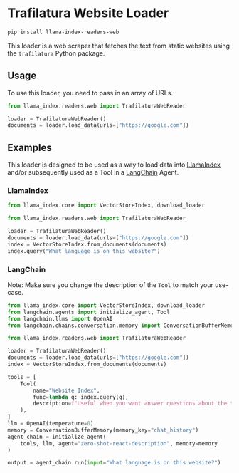 # Trafilatura Website Loader

```bash
pip install llama-index-readers-web
```

This loader is a web scraper that fetches the text from static websites using the `trafilatura` Python package.

## Usage

To use this loader, you need to pass in an array of URLs.

```python
from llama_index.readers.web import TrafilaturaWebReader

loader = TrafilaturaWebReader()
documents = loader.load_data(urls=["https://google.com"])
```

## Examples

This loader is designed to be used as a way to load data into [LlamaIndex](https://github.com/run-llama/llama_index/tree/main/llama_index) and/or subsequently used as a Tool in a [LangChain](https://github.com/hwchase17/langchain) Agent.

### LlamaIndex

```python
from llama_index.core import VectorStoreIndex, download_loader

from llama_index.readers.web import TrafilaturaWebReader

loader = TrafilaturaWebReader()
documents = loader.load_data(urls=["https://google.com"])
index = VectorStoreIndex.from_documents(documents)
index.query("What language is on this website?")
```

### LangChain

Note: Make sure you change the description of the `Tool` to match your use-case.

```python
from llama_index.core import VectorStoreIndex, download_loader
from langchain.agents import initialize_agent, Tool
from langchain.llms import OpenAI
from langchain.chains.conversation.memory import ConversationBufferMemory

from llama_index.readers.web import TrafilaturaWebReader

loader = TrafilaturaWebReader()
documents = loader.load_data(urls=["https://google.com"])
index = VectorStoreIndex.from_documents(documents)

tools = [
    Tool(
        name="Website Index",
        func=lambda q: index.query(q),
        description=f"Useful when you want answer questions about the text on websites.",
    ),
]
llm = OpenAI(temperature=0)
memory = ConversationBufferMemory(memory_key="chat_history")
agent_chain = initialize_agent(
    tools, llm, agent="zero-shot-react-description", memory=memory
)

output = agent_chain.run(input="What language is on this website?")
```
